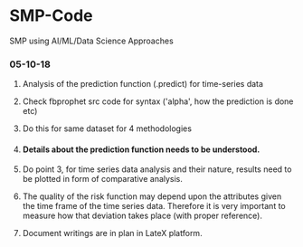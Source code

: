 # SMP-Code
SMP using AI/ML/Data Science Approaches


### 05-10-18
1. Analysis of the prediction function (.predict) for time-series data

2. Check fbprophet src code for syntax ('alpha', how the prediction is done etc)

3. Do this for same dataset for 4 methodologies

4. #### Details about the prediction function needs to be understood. 

5. Do point 3, for time series data analysis and their nature, results need to be plotted in form of comparative analysis. 

6. The quality of the risk function may depend upon the attributes given the time frame of the time series data. 
   Therefore it is very important to measure how that deviation takes place (with proper reference).
   
7. Document writings are in plan in LateX platform.
